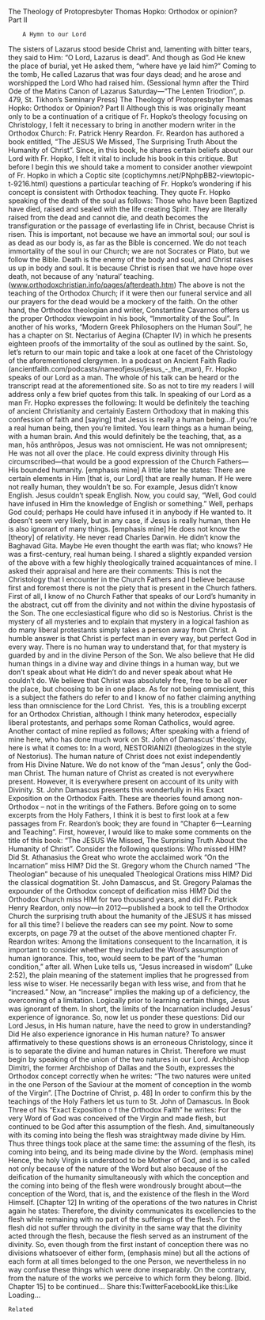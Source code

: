 The Theology of Protopresbyter Thomas Hopko: Orthodox or opinion? Part II

		A Hymn to our Lord
The sisters of Lazarus stood beside Christ and, lamenting with bitter tears, they said to Him: “O Lord, Lazarus is dead”. And though as God He knew the place of burial, yet He asked them, “where have ye laid him?” Coming to the tomb, He called Lazarus that was four days dead; and he arose and worshipped the Lord Who had raised him. (Sessional hymn after the Third Ode of the Matins Canon of Lazarus Saturday—“The Lenten Triodion”, p. 479, St. Tikhon’s Seminary Press)
The Theology of Protopresbyter Thomas Hopko: Orthodox or Opinion? Part II
Although this is was originally meant only to be a continuation of a critique of Fr. Hopko’s theology focusing on Christology, I felt it necessary to bring in another modern writer in the Orthodox Church: Fr. Patrick Henry Reardon. Fr. Reardon has authored a book entitled, “The JESUS We Missed, The Surprising Truth About the Humanity of Christ”. Since, in this book, he shares certain beliefs about our Lord with Fr. Hopko, I felt it vital to include his book in this critique.
But before I begin this we should take a moment to consider another viewpoint of Fr. Hopko in which a Coptic site (coptichymns.net/PNphpBB2-viewtopic-t-9216.html) questions a particular teaching of Fr. Hopko’s wondering if his concept is consistent with Orthodox teaching. They quote Fr. Hopko speaking of the death of the soul as follows:
Those who have been Baptized have died, raised and sealed with the life creating Spirit. They are literally raised from the dead and cannot die, and death becomes the transfiguration or the passage of everlasting life in Christ, because Christ is risen. This is important, not because we have an immortal soul; our soul is as dead as our body is, as far as the Bible is concerned. We do not teach immortality of the soul in our Church; we are not Socrates or Plato, but we follow the Bible. Death is the enemy of the body and soul, and Christ raises us up in body and soul. It is because Christ is risen that we have hope over death, not because of any ‘natural’ teaching. (www.orthodoxchristian.info/pages/afterdeath.htm)
The above is not the teaching of the Orthodox Church; if it were then our funeral service and all our prayers for the dead would be a mockery of the faith. On the other hand, the Orthodox theologian and writer, Constantine Cavarnos offers us the proper Orthodox viewpoint in his book, “Immortality of the Soul”. In another of his works, “Modern Greek Philosophers on the Human Soul”, he has a chapter on St. Nectarius of Aegina (Chapter IV) in which he presents eighteen proofs of the immortality of the soul as outlined by the saint.
So, let’s return to our main topic and take a look at one facet of the Christology of the aforementioned clergymen. In a podcast on Ancient Faith Radio (ancientfaith.com/podcasts/nameofjesus/jesus_-_the_man), Fr. Hopko speaks of our Lord as a man. The whole of his talk can be heard or the transcript read at the aforementioned site. So as not to tire my readers I will address only a few brief quotes from this talk. In speaking of our Lord as a man Fr. Hopko expresses the following:
It would be definitely the teaching of ancient Christianity and certainly Eastern Orthodoxy that in making this confession of faith and [saying] that Jesus is really a human being…if you’re a real human being, then you’re limited. You learn things as a human being, with a human brain. And this would definitely be the teaching, that, as a man, hōs anthrōpos, Jesus was not omniscient. He was not omnipresent; He was not all over the place. He could express divinity through His circumscribed—that would be a good expression of the Church Fathers—His bounded humanity. [emphasis mine]
A little later he states:
There are certain elements in Him [that is, our Lord] that are really human. If He were not really human, they wouldn’t be so. For example, Jesus didn’t know English. Jesus couldn’t speak English. Now, you could say, “Well, God could have infused in Him the knowledge of English or something.” Well, perhaps God could; perhaps He could have infused it in anybody if He wanted to. It doesn’t seem very likely, but in any case, if Jesus is really human, then He is also ignorant of many things. [emphasis mine] He does not know the [theory] of relativity. He never read Charles Darwin. He didn’t know the Baghavad Gita. Maybe He even thought the earth was flat; who knows? He was a first-century, real human being.
I shared a slightly expanded version of the above with a few highly theologically trained acquaintances of mine. I asked their appraisal and here are their comments:
This is not the Christology that I encounter in the Church Fathers and I believe because first and foremost there is not the piety that is present in the Church fathers. First of all, I know of no Church Father that speaks of our Lord’s humanity in the abstract, cut off from the divinity and not within the divine hypostasis of the Son. The one ecclesiastical figure who did so is Nestorius. Christ is the mystery of all mysteries and to explain that mystery in a logical fashion as do many liberal protestants simply takes a person away from Christ. A humble answer is that Christ is perfect man in every way, but perfect God in every way. There is no human way to understand that, for that mystery is guarded by and in the divine Person of the Son. We also believe that He did human things in a divine way and divine things in a human way, but we don’t speak about what He didn’t do and never speak about what He couldn’t do. We believe that Christ was absolutely free, free to be all over the place, but choosing to be in one place. As for not being omniscient, this is a subject the fathers do refer to and I know of no father claiming anything less than omniscience for the Lord Christ.  Yes, this is a troubling excerpt for an Orthodox Christian, although I think many heterodox, especially liberal protestants, and perhaps some Roman Catholics, would agree.
Another contact of mine replied as follows;
After speaking with a friend of mine here, who has done much work on St. John of Damascus’ theology, here is what it comes to: In a word, NESTORIANIZI (theologizes in the style of Nestorius). The human nature of Christ does not exist independently from His Divine Nature. We do not know of the “man Jesus”, only the God-man Christ. The human nature of Christ as created is not everywhere present. However, it is everywhere present on account of its unity with Divinity. St. John Damascus presents this wonderfully in His Exact Exposition on the Orthodox Faith. These are theories found among non-Orthodox – not in the writings of the Fathers.
Before going on to some excerpts from the Holy Fathers, I think it is best to first look at a few passages from Fr. Reardon’s book; they are found in “Chapter 6—Learning and Teaching”. First, however, I would like to make some comments on the title of this book: “The JESUS We Missed, The Surprising Truth About the Humanity of Christ”.
Consider the following questions: Who missed HIM? Did St. Athanasius the Great who wrote the acclaimed work “On the Incarnation” miss HIM? Did the St. Gregory whom the Church named “The Theologian” because of his unequaled Theological Orations miss HIM? Did the classical dogmatition St. John Damascus, and St. Gregory Palamas the expounder of the Orthodox concept of deification miss HIM? Did the Orthodox Church miss HIM for two thousand years, and did Fr. Patrick Henry Reardon, only now—in 2012—published a book to tell the Orthodox Church the surprising truth about the humanity of the JESUS it has missed for all this time? I believe the readers can see my point.
Now to some excerpts, on page 79 at the outset of the above mentioned chapter Fr. Reardon writes:
Among the limitations consequent to the Incarnation, it is important to consider whether they included the Word’s assumption of human ignorance. This, too, would seem to be part of the “human condition,” after all.
When Luke tells us, “Jesus increased in wisdom” (Luke 2:52), the plain meaning of the statement implies that he progressed from less wise to wiser. He necessarily began with less wise, and from that he “increased.”
Now, an “increase” implies the making up of a deficiency, the overcoming of a limitation. Logically prior to learning certain things, Jesus was ignorant of them. In short, the limits of the Incarnation included Jesus’ experience of ignorance.
So, now let us ponder these questions: Did our Lord Jesus, in His human nature, have the need to grow in understanding? Did He also experience ignorance in His human nature? To answer affirmatively to these questions shows is an erroneous Christology, since it is to separate the divine and human natures in Christ. Therefore we must begin by speaking of the union of the two natures in our Lord. Archbishop Dimitri, the former Archbishop of Dallas and the South, expresses the Orthodox concept correctly when he writes: “The two natures were united in the one Person of the Saviour at the moment of conception in the womb of the Virgin”. [The Doctrine of Christ, p. 48] In order to confirm this by the teachings of the Holy Fathers let us turn to St. John of Damascus. In Book Three of his “Exact Exposition o f the Orthodox Faith” he writes:
For the very Word of God was conceived of the Virgin and made flesh, but continued to be God after this assumption of the flesh. And, simultaneously with its coming into being the flesh was straightway made divine by Him. Thus three things took place at the same time: the assuming of the flesh, its coming into being, and its being made divine by the Word. (emphasis mine) Hence, the holy Virgin is understood to be Mother of God, and is so called not only because of the nature of the Word but also because of the deification of the humanity simultaneously with which the conception and the coming into being of the flesh were wondrously brought about—the conception of the Word, that is, and the existence of the flesh in the Word Himself. [Chapter 12]
In writing of the operations of the two natures in Christ again he states:
Therefore, the divinity communicates its excellencies to the flesh while remaining with no part of the sufferings of the flesh. For the flesh did not suffer through the divinity in the same way that the divinity acted through the flesh, because the flesh served as an instrument of the divinity. So, even though from the first instant of conception there was no divisions whatsoever of either form, (emphasis mine) but all the actions of each form at all times belonged to the one Person, we nevertheless in no way confuse these things which were done inseparably. On the contrary, from the nature of the works we perceive to which form they belong. [Ibid. Chapter 15]
to be continued…
Share this:TwitterFacebookLike this:Like Loading...

	Related
			